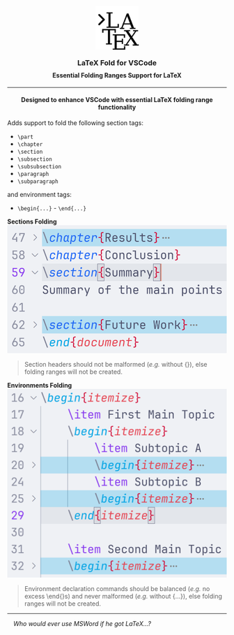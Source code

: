 <h3 align="center" style="margin-bottom: -10px">
	<img src="https://raw.githubusercontent.com/CarbonicSoda/vscode-latex-fold/master/media/icon.png" width="100" alt="LaTeX Fold Icon">
	<p></p>
	LaTeX Fold for VSCode
</h3>
<h4 align="center">Essential Folding Ranges Support for LaTeX</h4>

---

<h4 align="center">Designed to enhance VSCode with essential LaTeX folding range functionality</h5>

Adds support to fold the following section tags:

- `\part`
- `\chapter`
- `\section`
- `\subsection`
- `\subsubsection`
- `\paragraph`
- `\subparagraph`

and environment tags:

- `\begin{...}` - `\end{...}`

**Sections Folding**
![Section Folding Demo](https://github.com/CarbonicSoda/vscode-latex-fold/blob/master/media/demo-sections.png?raw=true)

> Section headers should not be malformed (_e.g._ without {}),
> else folding ranges will not be created.

**Environments Folding**
![Section Folding Demo](https://github.com/CarbonicSoda/vscode-latex-fold/blob/master/media/demo-envs.png?raw=true)

> Environment declaration commands should be balanced (_e.g._ no excess \end{}s)
> and never malformed (_e.g._ without {...}),
> else folding ranges will not be created.

---

<p>

_&emsp;Who would ever use MSWord if he got LaTeX...?_

